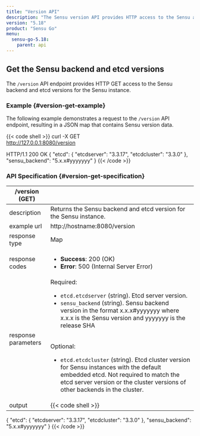 ```yaml
---
title: "Version API"
description: "The Sensu version API provides HTTP access to the Sensu and etcd versions. This reference includes examples for returning version information about your Sensu instance. Read on for the full reference."
version: "5.18"
product: "Sensu Go"
menu:
  sensu-go-5.18:
    parent: api
---
```


## Get the Sensu backend and etcd versions

The `/version` API endpoint provides HTTP GET access to the Sensu backend and etcd versions for the Sensu instance.

### Example {#version-get-example}

The following example demonstrates a request to the `/version` API endpoint, resulting in a JSON map that contains Sensu version data.

{{< code shell >}}
curl -X GET \
http://127.0.0.1:8080/version

HTTP/1.1 200 OK
{
  "etcd": {
    "etcdserver": "3.3.17",
    "etcdcluster": "3.3.0"
  },
  "sensu_backend": "5.x.x#yyyyyyy"
}
{{< /code >}}

### API Specification {#version-get-specification}

/version (GET)      |      |
--------------------|------
description         | Returns the Sensu backend and etcd version for the Sensu instance.
example url         | http://hostname:8080/version
response type       | Map
response codes      | <ul><li>**Success**: 200 (OK)</li><li>**Error**: 500 (Internal Server Error)</li></ul>
response parameters | Required: <ul><li>`etcd.etcdserver` (string). Etcd server version.</li><li>`sensu_backend` (string). Sensu backend version in the format x.x.x#yyyyyyy where x.x.x is the Sensu version and yyyyyyy is the release SHA</li></ul><br>Optional:<ul><li>`etcd.etcdcluster` (string). Etcd cluster version for Sensu instances with the default embedded etcd. Not required to match the etcd server version or the cluster versions of other backends in the cluster.</li></ul>
output         | {{< code shell >}}
{
  "etcd": {
    "etcdserver": "3.3.17",
    "etcdcluster": "3.3.0"
  },
  "sensu_backend": "5.x.x#yyyyyyy"
}
{{< /code >}}
